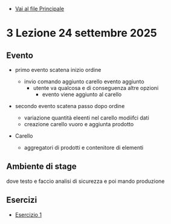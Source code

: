 - [Vai al file Principale](../../README.md)

# 3 Lezione 24 settembre 2025

## Evento

- primo evento scatena inizio ordine

  - invio comando aggiunto carello evento aggiunto
    - utente va qualcosa e di conseguenza altre opzioni
      - evento viene aggiunto al carello

- secondo evento scatena passo dopo ordine

  - variazione quantità eleenti nel carello modiifci dati
  - creazione carello vuoro e aggiunta prodotto

- Carello
  - aggregatori di prodotti e contenitore di elementi

## Ambiente di stage

dove testo e faccio analisi di sicurezza e poi mando produzione

## Esercizi

- [Esercizio 1](Esercizi)